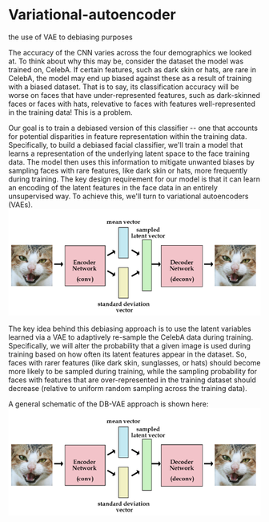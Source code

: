 # Variational-autoencoder
the use of VAE to debiasing purposes

The accuracy of the CNN varies across the four demographics we looked at. To think about why this may be, consider the dataset the model was trained on, CelebA. If certain features, such as dark skin or hats, are rare in CelebA, the model may end up biased against these as a result of training with a biased dataset. That is to say, its classification accuracy will be worse on faces that have under-represented features, such as dark-skinned faces or faces with hats, relevative to faces with features well-represented in the training data! This is a problem.

Our goal is to train a debiased version of this classifier -- one that accounts for potential disparities in feature representation within the training data. Specifically, to build a debiased facial classifier, we'll train a model that learns a representation of the underlying latent space to the face training data. The model then uses this information to mitigate unwanted biases by sampling faces with rare features, like dark skin or hats, more frequently during training. The key design requirement for our model is that it can learn an encoding of the latent features in the face data in an entirely unsupervised way. To achieve this, we'll turn to variational autoencoders (VAEs).
![](Capture1.PNG)

The key idea behind this debiasing approach is to use the latent variables learned via a VAE to adaptively re-sample the CelebA data during training. Specifically, we will alter the probability that a given image is used during training based on how often its latent features appear in the dataset. So, faces with rarer features (like dark skin, sunglasses, or hats) should become more likely to be sampled during training, while the sampling probability for faces with features that are over-represented in the training dataset should decrease (relative to uniform random sampling across the training data).

A general schematic of the DB-VAE approach is shown here:
![](Capture1.PNG)
